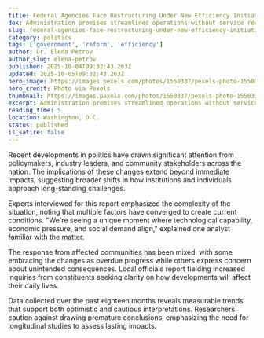 ```yaml
---
title: Federal Agencies Face Restructuring Under New Efficiency Initiative
dek: Administration promises streamlined operations without service reductions
slug: federal-agencies-face-restructuring-under-new-efficiency-initiative
category: politics
tags: ['government', 'reform', 'efficiency']
author: Dr. Elena Petrov
author_slug: elena-petrov
published: 2025-10-04T09:32:43.263Z
updated: 2025-10-05T09:32:43.263Z
hero_image: https://images.pexels.com/photos/1550337/pexels-photo-1550337.jpeg?auto=compress&cs=tinysrgb&w=1200
hero_credit: Photo via Pexels
thumbnail: https://images.pexels.com/photos/1550337/pexels-photo-1550337.jpeg?auto=compress&cs=tinysrgb&w=400
excerpt: Administration promises streamlined operations without service reductions
reading_time: 5
location: Washington, D.C.
status: published
is_satire: false
---
```


Recent developments in politics have drawn significant attention from policymakers, industry leaders, and community stakeholders across the nation. The implications of these changes extend beyond immediate impacts, suggesting broader shifts in how institutions and individuals approach long-standing challenges.

Experts interviewed for this report emphasized the complexity of the situation, noting that multiple factors have converged to create current conditions. "We're seeing a unique moment where technological capability, economic pressure, and social demand align," explained one analyst familiar with the matter.

The response from affected communities has been mixed, with some embracing the changes as overdue progress while others express concern about unintended consequences. Local officials report fielding increased inquiries from constituents seeking clarity on how developments will affect their daily lives.

Data collected over the past eighteen months reveals measurable trends that support both optimistic and cautious interpretations. Researchers caution against drawing premature conclusions, emphasizing the need for longitudinal studies to assess lasting impacts.